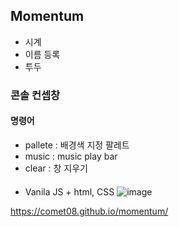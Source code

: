 ## Momentum

- 시계
- 이름 등록
- 투두


### 콘솔 컨셉창
#### 명령어
- pallete : 배경색 지정 팔레트
- music : music play bar
- clear : 창 지우기


####
- Vanila JS + html, CSS
![image](https://user-images.githubusercontent.com/51084402/135471575-a0bd611b-e8a2-4b00-a1eb-71842341de92.png)


https://comet08.github.io/momentum/
